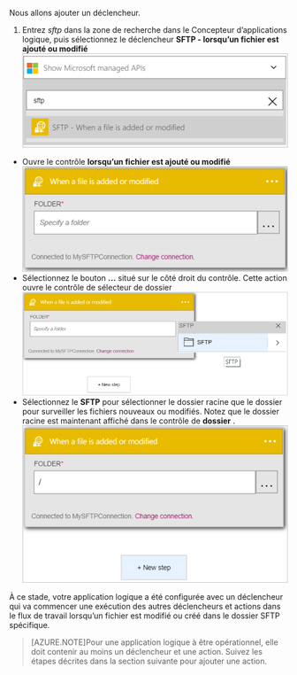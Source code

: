 Nous allons ajouter un déclencheur.

1. Entrez *sftp* dans la zone de recherche dans le Concepteur d’applications logique, puis sélectionnez le déclencheur **SFTP - lorsqu’un fichier est ajouté ou modifié**   
![Image de déclenchement SFTP 1](./media/connectors-create-api-sftp/trigger-1.png)  
- Ouvre le contrôle **lorsqu’un fichier est ajouté ou modifié**  
![Image de déclenchement SFTP 2](./media/connectors-create-api-sftp/trigger-2.png)  
- Sélectionnez le bouton **...** situé sur le côté droit du contrôle. Cette action ouvre le contrôle de sélecteur de dossier  
![Image de déclenchement SFTP 3](./media/connectors-create-api-sftp/action-1.png)  
- Sélectionnez le **SFTP** pour sélectionner le dossier racine que le dossier pour surveiller les fichiers nouveaux ou modifiés. Notez que le dossier racine est maintenant affiché dans le contrôle de **dossier** .  
![Image de déclenchement SFTP 4](./media/connectors-create-api-sftp/action-2.png)   

À ce stade, votre application logique a été configurée avec un déclencheur qui va commencer une exécution des autres déclencheurs et actions dans le flux de travail lorsqu’un fichier est modifié ou créé dans le dossier SFTP spécifique. 

>[AZURE.NOTE]Pour une application logique à être opérationnel, elle doit contenir au moins un déclencheur et une action. Suivez les étapes décrites dans la section suivante pour ajouter une action.  